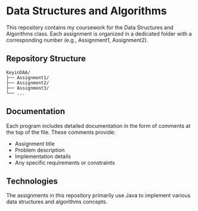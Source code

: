# Data Structures and Algorithms

This repository contains my coursework for the Data Structures and Algorithms class. Each assignment is organized in a dedicated folder with a corresponding number (e.g., Assignment1, Assignment2).

## Repository Structure

```
KeyinDAA/
├── Assignment1/
├── Assignment2/
├── Assignment3/
└── ...
```

## Documentation

Each program includes detailed documentation in the form of comments at the top of the file. These comments provide:

- Assignment title
- Problem description
- Implementation details
- Any specific requirements or constraints

## Technologies

The assignments in this repository primarily use Java to implement various data structures and algorithms concepts.


